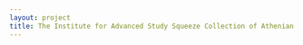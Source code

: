 ```yaml
--- 
layout: project 
title: The Institute for Advanced Study Squeeze Collection of Athenian Inscriptions
---
```



